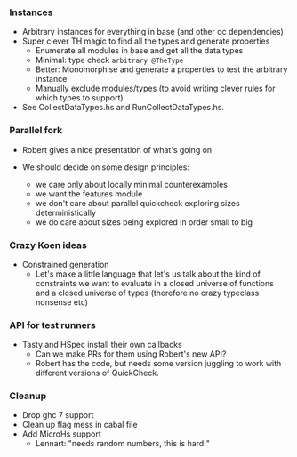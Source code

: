 
### Instances

- Arbitrary instances for everything in base (and other qc dependencies)
- Super clever TH magic to find all the types and generate properties
  - Enumerate all modules in base and get all the data types
  - Minimal: type check `arbitrary @TheType`
  - Better: Monomorphise and generate a properties to test the arbitrary instance
  - Manually exclude modules/types (to avoid writing clever rules for which
    types to support)
- See CollectDataTypes.hs and RunCollectDataTypes.hs.

### Parallel fork

- Robert gives a nice presentation of what's going on

- We should decide on some design principles:
    - we care only about locally minimal counterexamples
    - we want the features module
    - we don't care about parallel quickcheck exploring sizes
      deterministically
    - we do care about sizes being explored in order small to big

### Crazy Koen ideas

- Constrained generation
    - Let's make a little language that let's us talk about the kind of
    constraints we want to evaluate in a closed universe of functions and a
    closed universe of types (therefore no crazy typeclass nonsense etc)

### API for test runners

- Tasty and HSpec install their own callbacks
  - Can we make PRs for them using Robert's new API?
  - Robert has the code, but needs some version juggling to work with different
    versions of QuickCheck.

### Cleanup

- Drop ghc 7 support
- Clean up flag mess in cabal file
- Add MicroHs support
  - Lennart: "needs random numbers, this is hard!"
